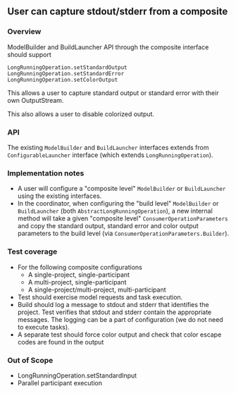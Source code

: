 ## User can capture stdout/stderr from a composite

### Overview

ModelBuilder and BuildLauncher API through the composite interface should support

    LongRunningOperation.setStandardOutput
    LongRunningOperation.setStandardError
    LongRunningOperation.setColorOutput

This allows a user to capture standard output or standard error with their own OutputStream.

This also allows a user to disable colorized output.

### API

The existing `ModelBuilder` and `BuildLauncher` interfaces extends from `ConfigurableLauncher` interface (which extends `LongRunningOperation`).

### Implementation notes

- A user will configure a "composite level" `ModelBuilder` or `BuildLauncher` using the existing interfaces.
- In the coordinator, when configuring the "build level" `ModelBuilder` or `BuildLauncher` (both `AbstractLongRunningOperation`), a new internal method will take a given "composite level" `ConsumerOperationParameters` and copy the standard output, standard error and color output parameters to the build level (via `ConsumerOperationParameters.Builder`).

### Test coverage

- For the following composite configurations
    - A single-project, single-participant
    - A multi-project, single-participant
    - A single-project/multi-project, multi-participant
- Test should exercise model requests and task execution.
- Build should log a message to stdout and stderr that identifies the project.  Test verifies that stdout and stderr contain the appropriate messages.  The logging can be a part of configuration (we do not need to execute tasks).
- A separate test should force color output and check that color escape codes are found in the output

### Out of Scope

- LongRunningOperation.setStandardInput
- Parallel participant execution
